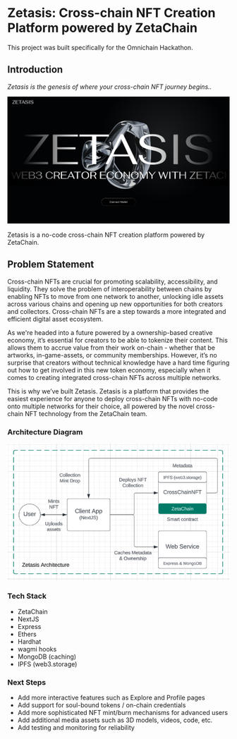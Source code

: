 # Zetasis: Cross-chain NFT Creation Platform powered by ZetaChain

This project was built specifically for the Omnichain Hackathon.

## Introduction

_Zetasis is the genesis of where your cross-chain NFT journey begins.._

![](/app/public/landing.png)

Zetasis is a no-code cross-chain NFT creation platform powered by ZetaChain.

## Problem Statement
Cross-chain NFTs are crucial for promoting scalability, accessibility, and liquidity. They solve the problem of interoperability between chains by enabling NFTs to move from one network to another, unlocking idle assets across various chains and opening up new opportunities for both creators and collectors. Cross-chain NFTs are a step towards a more integrated and efficient digital asset ecosystem.

As we're headed into a future powered by a ownership-based creative economy, it’s essential for creators to be able to tokenize their content. This allows them to accrue value from their work on-chain - whether that be artworks, in-game-assets, or community memberships. However, it’s no surprise that creators without technical knowledge have a hard time figuring out how to get involved in this new token economy, especially when it comes to creating integrated cross-chain NFTs across multiple networks.

This is why we’ve built Zetasis. Zetasis is a platform that provides the easiest experience for anyone to deploy cross-chain NFTs with no-code onto multiple networks for their choice, all powered by the novel cross-chain NFT technology from the ZetaChain team.

### Architecture Diagram

![](/app/public/diagram.png)

### Tech Stack

- ZetaChain
- NextJS
- Express
- Ethers
- Hardhat
- wagmi hooks
- MongoDB (caching)
- IPFS (web3.storage)

### Next Steps

- Add more interactive features such as Explore and Profile pages
- Add support for soul-bound tokens / on-chain credentials
- Add more sophisticated NFT mint/burn mechanisms for advanced users
- Add additional media assets such as 3D models, videos, code, etc.
- Add testing and monitoring for reliability
